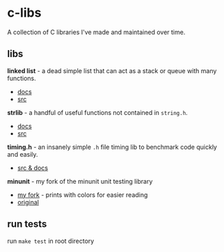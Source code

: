 # c-libs
A collection of C libraries I've made and maintained over time.


## libs

**linked list** - a dead simple list that can act as a stack or queue with many functions.
- [docs](https://github.com/breakthatbass/c-libs/blob/master/docs/list.md)
- [src](https://github.com/breakthatbass/c-libs/blob/master/src/llist.c)

**strlib** - a handful of useful functions not contained in `string.h`.
- [docs](https://github.com/breakthatbass/c-libs/blob/master/docs/strlib.md)
- [src](https://github.com/breakthatbass/c-libs/blob/master/src/strlib.c)

**timing.h** - an insanely simple `.h` file timing lib to benchmark code quickly and easily.
- [src & docs](https://github.com/breakthatbass/c-libs/blob/master/src/timing.h)

**minunit** - my fork of the minunit unit testing library
- [my fork](https://github.com/breakthatbass/c-libs/blob/master/src/minunit.h) - prints with colors for easier reading
- [original](https://github.com/siu/minunit)

## run tests
run `make test` in root directory